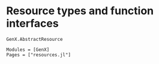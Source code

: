 # Resource types and function interfaces

```@docs
GenX.AbstractResource
```

```@autodocs
Modules = [GenX]
Pages = ["resources.jl"]
```